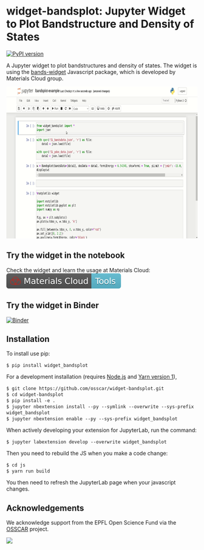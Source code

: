 **widget-bandsplot**: Jupyter Widget to Plot Bandstructure and Density of States
===============================
[![PyPI version](https://badge.fury.io/py/widget-bandsplot.svg)](https://badge.fury.io/py/widget-bandsplot)

A Jupyter widget to plot bandstructures and density of states. The widget is using the 
[bands-widget](https://github.com/materialscloud-org/bands-widget) Javascript package, 
which is developed by Materials Cloud group.

<img src="./example/widget-bandsplot.gif" width="750" height="400">

## Try the widget in the notebook

Check the widget and learn the usage at Materials Cloud:
[![Materials Cloud Tool widget-bandsplot](https://raw.githubusercontent.com/materialscloud-org/mcloud-badge/main/badges/img/mcloud_badge_tools.svg)](https://osscar-widgets.matcloud.xyz/voila/render/bandsplot/widget-bandsplot.ipynb)

## Try the widget in Binder

[![Binder](https://mybinder.org/badge_logo.svg)](https://mybinder.org/v2/gh/osscar-org/widget-bandsplot/binder?labpath=example%2Fbandsplot-example.ipynb)

Installation
------------

To install use pip:

    $ pip install widget_bandsplot

For a development installation (requires [Node.js](https://nodejs.org) and [Yarn version 1](https://classic.yarnpkg.com/)),

    $ git clone https://github.com/osscar/widget-bandsplot.git
    $ cd widget-bandsplot
    $ pip install -e .
    $ jupyter nbextension install --py --symlink --overwrite --sys-prefix widget_bandsplot
    $ jupyter nbextension enable --py --sys-prefix widget_bandsplot

When actively developing your extension for JupyterLab, run the command:

    $ jupyter labextension develop --overwrite widget_bandsplot

Then you need to rebuild the JS when you make a code change:

    $ cd js
    $ yarn run build

You then need to refresh the JupyterLab page when your javascript changes.

## Acknowledgements

We acknowledge support from the EPFL Open Science Fund via the [OSSCAR](http://www.osscar.org) project.

<img src='https://www.osscar.org/_images/logos.png' width='700'>
